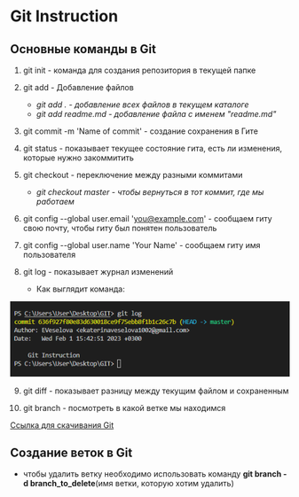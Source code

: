 # Git Instruction 

## **Основные команды в Git**

1. git init - команда для создания репозитория в текущей папке

2. git add - Добавление файлов
    
    * *git add . - добавление всех файлов в текущем каталоге*
    * *git add readme.md - добавление файла с именем "readme.md"*


3. git commit -m 'Name of commit' - создание сохранения в Гите

4. git status - показывает текущее состояние гита, есть ли изменения, которые нужно закоммитить 

5. git checkout - переключение между разными коммитами

     * *git checkout master - чтобы вернуться в тот коммит, где мы работаем*


6. git config --global user.email 'you@example.com' - сообщаем гиту свою почту, чтобы гиту был понятен пользователь

7. git config --global user.name 'Your Name' -
сообщаем гиту имя пользователя

8. git log - показывает журнал изменений

   * Как выглядит команда:

![Скриншот](Image.PNG)


9. git diff - показывает разницу между текущим файлом и сохраненным

10. git branch - посмотреть в какой ветке мы находимся

[Ссылка для скачивания Git](https://git-scm.com/)


## Создание веток в Git

* чтобы удалить ветку необходимо использовать команду **git branch -d branch_to_delete**(имя ветки, которую хотим удалить)






